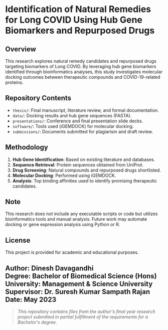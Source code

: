 # Identification of Natural Remedies for Long COVID Using Hub Gene Biomarkers and Repurposed Drugs

## Overview
This research explores natural remedy candidates and repurposed drugs targeting biomarkers of Long COVID. By leveraging hub gene biomarkers identified through bioinformatics analyses, this study investigates molecular docking outcomes between therapeutic compounds and COVID-19-related proteins.

## Repository Contents

- `thesis/`: Final manuscript, literature review, and formal documentation.
- `data/`: Docking results and hub gene sequences (FASTA).
- `presentations/`: Conference and final presentation slide decks.
- `software/`: Tools used (iGEMDOCK) for molecular docking.
- `submissions/`: Documents submitted for plagiarism and draft review.

## Methodology

1. **Hub Gene Identification**: Based on existing literature and databases.
2. **Sequence Retrieval**: Protein sequences obtained from UniProt.
3. **Drug Screening**: Natural compounds and repurposed drugs shortlisted.
4. **Molecular Docking**: Performed using iGEMDOCK.
5. **Analysis**: Top binding affinities used to identify promising therapeutic candidates.

## Note
This research does not include any executable scripts or code but utilizes bioinformatics tools and manual analysis. Future work may automate docking or gene expression analysis using Python or R.

## License
This project is provided for academic and educational purposes.

**Author**: Dinesh Davagandhi  
**Degree**: Bachelor of Biomedical Science (Hons)  
**University**: Management & Science University  
**Supervisor**: Dr. Suresh Kumar Sampath Rajan  
**Date**: May 2023
---

> _This repository contains files from the author's final year research project submitted in partial fulfillment of the requirements for a Bachelor's degree._

